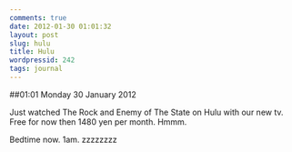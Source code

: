 ```yaml
---
comments: true
date: 2012-01-30 01:01:32
layout: post
slug: hulu
title: Hulu
wordpressid: 242
tags: journal
---
```


##01:01 Monday 30 January 2012

Just watched The Rock and Enemy of The State on Hulu with our new tv. Free for now then 1480 yen per month.  Hmmm.  

Bedtime now.  1am.  zzzzzzzz
